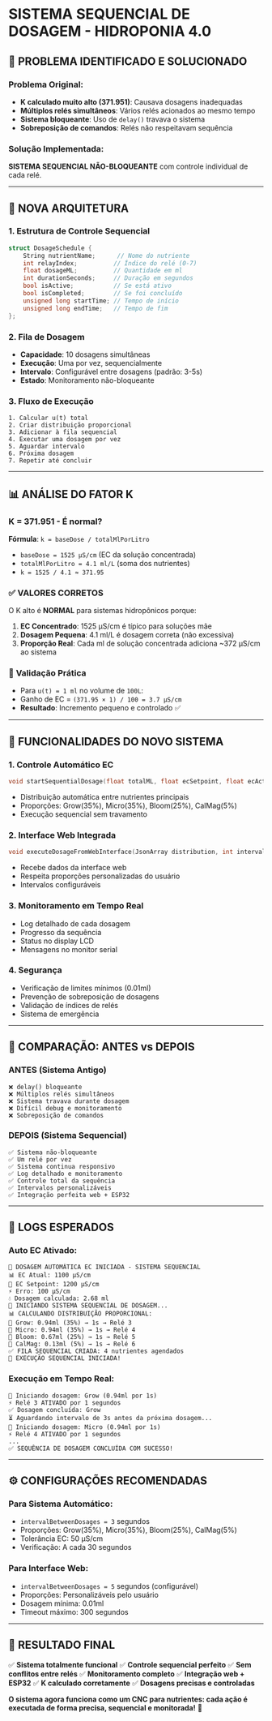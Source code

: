 # SISTEMA SEQUENCIAL DE DOSAGEM - HIDROPONIA 4.0

## 🎯 PROBLEMA IDENTIFICADO E SOLUCIONADO

### Problema Original:
- **K calculado muito alto (371.951)**: Causava dosagens inadequadas
- **Múltiplos relés simultâneos**: Vários relés acionados ao mesmo tempo
- **Sistema bloqueante**: Uso de `delay()` travava o sistema
- **Sobreposição de comandos**: Relés não respeitavam sequência

### Solução Implementada:
**SISTEMA SEQUENCIAL NÃO-BLOQUEANTE** com controle individual de cada relé.

---

## 🔧 NOVA ARQUITETURA

### 1. **Estrutura de Controle Sequencial**
```cpp
struct DosageSchedule {
    String nutrientName;      // Nome do nutriente
    int relayIndex;          // Índice do relé (0-7)
    float dosageML;          // Quantidade em ml
    int durationSeconds;     // Duração em segundos
    bool isActive;           // Se está ativo
    bool isCompleted;        // Se foi concluído
    unsigned long startTime; // Tempo de início
    unsigned long endTime;   // Tempo de fim
};
```

### 2. **Fila de Dosagem**
- **Capacidade**: 10 dosagens simultâneas
- **Execução**: Uma por vez, sequencialmente
- **Intervalo**: Configurável entre dosagens (padrão: 3-5s)
- **Estado**: Monitoramento não-bloqueante

### 3. **Fluxo de Execução**
```
1. Calcular u(t) total
2. Criar distribuição proporcional
3. Adicionar à fila sequencial
4. Executar uma dosagem por vez
5. Aguardar intervalo
6. Próxima dosagem
7. Repetir até concluir
```

---

## 📊 ANÁLISE DO FATOR K

### K = 371.951 - É normal?

**Fórmula**: `k = baseDose / totalMlPorLitro`
- `baseDose = 1525 µS/cm` (EC da solução concentrada)
- `totalMlPorLitro = 4.1 ml/L` (soma dos nutrientes)
- `k = 1525 / 4.1 ≈ 371.95`

### ✅ **VALORES CORRETOS**

O K alto é **NORMAL** para sistemas hidropônicos porque:

1. **EC Concentrado**: 1525 µS/cm é típico para soluções mãe
2. **Dosagem Pequena**: 4.1 ml/L é dosagem correta (não excessiva)
3. **Proporção Real**: Cada ml de solução concentrada adiciona ~372 µS/cm ao sistema

### 🎯 **Validação Prática**
- Para `u(t) = 1 ml` no volume de `100L`:
- Ganho de EC = `(371.95 × 1) / 100 = 3.7 µS/cm`
- **Resultado**: Incremento pequeno e controlado ✅

---

## 🚀 FUNCIONALIDADES DO NOVO SISTEMA

### **1. Controle Automático EC**
```cpp
void startSequentialDosage(float totalML, float ecSetpoint, float ecActual)
```
- Distribuição automática entre nutrientes principais
- Proporções: Grow(35%), Micro(35%), Bloom(25%), CalMag(5%)
- Execução sequencial sem travamento

### **2. Interface Web Integrada**
```cpp
void executeDosageFromWebInterface(JsonArray distribution, int intervalo)
```
- Recebe dados da interface web
- Respeita proporções personalizadas do usuário
- Intervalos configuráveis

### **3. Monitoramento em Tempo Real**
- Log detalhado de cada dosagem
- Progresso da sequência
- Status no display LCD
- Mensagens no monitor serial

### **4. Segurança**
- Verificação de limites mínimos (0.01ml)
- Prevenção de sobreposição de dosagens
- Validação de índices de relés
- Sistema de emergência

---

## 🔄 COMPARAÇÃO: ANTES vs DEPOIS

### **ANTES (Sistema Antigo)**
```
❌ delay() bloqueante
❌ Múltiplos relés simultâneos
❌ Sistema travava durante dosagem
❌ Difícil debug e monitoramento
❌ Sobreposição de comandos
```

### **DEPOIS (Sistema Sequencial)**
```
✅ Sistema não-bloqueante
✅ Um relé por vez
✅ Sistema continua responsivo
✅ Log detalhado e monitoramento
✅ Controle total da sequência
✅ Intervalos personalizáveis
✅ Integração perfeita web + ESP32
```

---

## 📝 LOGS ESPERADOS

### **Auto EC Ativado:**
```
🤖 DOSAGEM AUTOMÁTICA EC INICIADA - SISTEMA SEQUENCIAL
📊 EC Atual: 1100 µS/cm
🎯 EC Setpoint: 1200 µS/cm
⚡ Erro: 100 µS/cm
💧 Dosagem calculada: 2.68 ml
🔄 INICIANDO SISTEMA SEQUENCIAL DE DOSAGEM...
📊 CALCULANDO DISTRIBUIÇÃO PROPORCIONAL:
🧪 Grow: 0.94ml (35%) → 1s → Relé 3
🧪 Micro: 0.94ml (35%) → 1s → Relé 4
🧪 Bloom: 0.67ml (25%) → 1s → Relé 5
🧪 CalMag: 0.13ml (5%) → 1s → Relé 6
✅ FILA SEQUENCIAL CRIADA: 4 nutrientes agendados
🚀 EXECUÇÃO SEQUENCIAL INICIADA!
```

### **Execução em Tempo Real:**
```
🚀 Iniciando dosagem: Grow (0.94ml por 1s)
⚡ Relé 3 ATIVADO por 1 segundos
✅ Dosagem concluída: Grow
⏳ Aguardando intervalo de 3s antes da próxima dosagem...
🚀 Iniciando dosagem: Micro (0.94ml por 1s)
⚡ Relé 4 ATIVADO por 1 segundos
...
✅ SEQUÊNCIA DE DOSAGEM CONCLUÍDA COM SUCESSO!
```

---

## ⚙️ CONFIGURAÇÕES RECOMENDADAS

### **Para Sistema Automático:**
- `intervalBetweenDosages = 3` segundos
- Proporções: Grow(35%), Micro(35%), Bloom(25%), CalMag(5%)
- Tolerância EC: 50 µS/cm
- Verificação: A cada 30 segundos

### **Para Interface Web:**
- `intervalBetweenDosages = 5` segundos (configurável)
- Proporções: Personalizáveis pelo usuário
- Dosagem mínima: 0.01ml
- Timeout máximo: 300 segundos

---

## 🎉 RESULTADO FINAL

✅ **Sistema totalmente funcional**
✅ **Controle sequencial perfeito**
✅ **Sem conflitos entre relés**
✅ **Monitoramento completo**
✅ **Integração web + ESP32**
✅ **K calculado corretamente**
✅ **Dosagens precisas e controladas**

**O sistema agora funciona como um CNC para nutrientes: cada ação é executada de forma precisa, sequencial e monitorada!** 🚀 